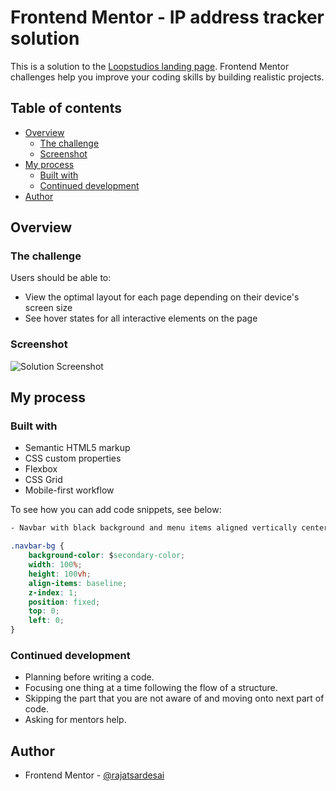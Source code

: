 # Frontend Mentor - IP address tracker solution

This is a solution to the [Loopstudios landing page](https://www.frontendmentor.io/challenges/loopstudios-landing-page-N88J5Onjw). Frontend Mentor challenges help you improve your coding skills by building realistic projects. 

## Table of contents

- [Overview](#overview)
  - [The challenge](#the-challenge)
  - [Screenshot](#screenshot)
- [My process](#my-process)
  - [Built with](#built-with)
  - [Continued development](#continued-development)
- [Author](#author)

## Overview

### The challenge

Users should be able to:

- View the optimal layout for each page depending on their device's screen size
- See hover states for all interactive elements on the page

### Screenshot

![Solution Screenshot](content/images/screenshot.png)

## My process

### Built with

- Semantic HTML5 markup
- CSS custom properties
- Flexbox
- CSS Grid
- Mobile-first workflow

To see how you can add code snippets, see below:

```css
- Navbar with black background and menu items aligned vertically centered 

.navbar-bg {
    background-color: $secondary-color;
    width: 100%;
    height: 100vh;
    align-items: baseline;
    z-index: 1;
    position: fixed;
    top: 0;
    left: 0;
}
```

### Continued development

- Planning before writing a code.
- Focusing one thing at a time following the flow of a structure.
- Skipping the part that you are not aware of and moving onto next part of code.
- Asking for mentors help.

## Author

- Frontend Mentor - [@rajatsardesai](https://www.frontendmentor.io/profile/rajatsardesai)
